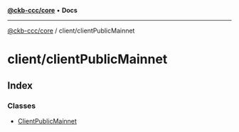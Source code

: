 [**@ckb-ccc/core**](README.md) • **Docs**

***

[@ckb-ccc/core](README.md) / client/clientPublicMainnet

# client/clientPublicMainnet

## Index

### Classes

- [ClientPublicMainnet](client.clientPublicMainnet.Class.ClientPublicMainnet.md)
